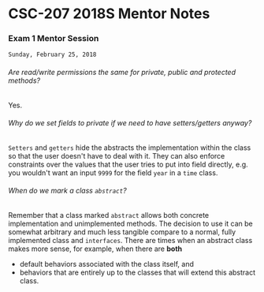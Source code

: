 # CSC-207 2018S Mentor Notes

### Exam 1 Mentor Session
`Sunday, February 25, 2018`

###### Are read/write permissions the same for private, public and protected methods?
Yes.

###### Why do we set fields to private if we need to have setters/getters anyway?
`Setters` and `getters` hide the abstracts the implementation within the class so that the user doesn't have to deal with it. They can also enforce constraints over the values that the user tries to put into field directly, e.g. you wouldn't want an input `9999` for the field `year` in a `time` class.  

###### When do we mark a class `abstract`?
Remember that a class marked `abstract` allows both concrete implementation and unimplemented methods. The decision to use it can be somewhat arbitrary and much less tangible compare to a normal, fully implemented class and `interfaces`. There are times when an abstract class makes more sense, for example, when there are **both**
- default behaviors associated with the class itself, and
- behaviors that are entirely up to the classes that will extend this abstract class.
